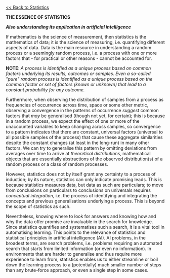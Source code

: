 [<< Back to Statistics](https://pranigopu.github.io/statistics)

**THE ESSENCE OF STATISTICS**

**_Also understanding its application in artificial intelligence_**

If mathematics is the science of measurement, then statistics is the mathematics of data; it is the science of measuring, i.e. quantifying different aspects of data. Data is the main resource in understanding a random process or a seemingly random process, i.e. a process with one or more factors that - for practical or other reasons - cannot be accounted for.

**NOTE**: _A process is identified as a unique process based on common factors underlying its results, outcomes or samples. Even a so-called "pure" random process is identified as a unique process based on the common factor or set of factors (known or unknown) that lead to a constant probability for any outcome._

Furthermore, when observing the distribution of samples from a process as frequencies of occurrence across time, space or some other metric, observing a convergence in the patterns of occurrence _suggest_ common factors that _may_ be generalised (though not yet, for certain); this is because in a random process, we expect the effect of one or more of the unaccounted variables to keep changing across samples, so convergence to a pattern indicates that there are constant, universal factors (universal to all possible samples of the process) that cause these aggregate similarities despite the constant changes (at least in the long-run) in many other factors. We can try to generalise this pattern by omitting deviations from averages over time to arrive at _theoretical distributions_, mathematical objects that are essentially abstractions of the observed distribution(s) of a random process or a class of random processes.

However, statistics does not by itself grant any certainty to a process of induction; by its nature, statistics can only indicate promising leads. This is because statistics measures data, but data as such are particulars; to move from conclusions on particulars to conclusions on universals requires _conceptual integration_, i.e. the process of identifying and integrating the concepts and previous generalisations underlying a process. This is beyond the scope of statistics as such.

Nevertheless, knowing where to look for answers and knowing how and why the data offer promise are invaluable in the search for knowledge. Since statistics quantifies and systematises such a search, it is a vital tool in automatising learning. This points to the relevance of statistics and statistical principles in artificial intelligence (AI). AI problems, in the broadest terms, are search problems, i.e. problems requiring an automated search that starts from limited information (or even no information). In environments that are harder to generalise and thus require more experience to learn from, statistics enables us to either streamline or boil down the learning process to a (potentially) much smaller number of steps than any brute-force approach, or even a single step in some cases.
